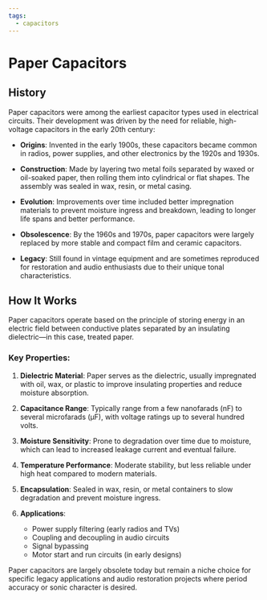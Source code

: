 ```yaml
---
tags:
  - capacitors
---
```



# Paper Capacitors

## History

Paper capacitors were among the earliest capacitor types used in electrical circuits. Their development was driven by the need for reliable, high-voltage capacitors in the early 20th century:

* **Origins**: Invented in the early 1900s, these capacitors became common in radios, power supplies, and other electronics by the 1920s and 1930s.

* **Construction**: Made by layering two metal foils separated by waxed or oil-soaked paper, then rolling them into cylindrical or flat shapes. The assembly was sealed in wax, resin, or metal casing.

* **Evolution**: Improvements over time included better impregnation materials to prevent moisture ingress and breakdown, leading to longer life spans and better performance.

* **Obsolescence**: By the 1960s and 1970s, paper capacitors were largely replaced by more stable and compact film and ceramic capacitors.

* **Legacy**: Still found in vintage equipment and are sometimes reproduced for restoration and audio enthusiasts due to their unique tonal characteristics.

## How It Works

Paper capacitors operate based on the principle of storing energy in an electric field between conductive plates separated by an insulating dielectric—in this case, treated paper.

### Key Properties:

1. **Dielectric Material**: Paper serves as the dielectric, usually impregnated with oil, wax, or plastic to improve insulating properties and reduce moisture absorption.

2. **Capacitance Range**: Typically range from a few nanofarads (nF) to several microfarads (μF), with voltage ratings up to several hundred volts.

3. **Moisture Sensitivity**: Prone to degradation over time due to moisture, which can lead to increased leakage current and eventual failure.

4. **Temperature Performance**: Moderate stability, but less reliable under high heat compared to modern materials.

5. **Encapsulation**: Sealed in wax, resin, or metal containers to slow degradation and prevent moisture ingress.

6. **Applications**:

   * Power supply filtering (early radios and TVs)
   * Coupling and decoupling in audio circuits
   * Signal bypassing
   * Motor start and run circuits (in early designs)

Paper capacitors are largely obsolete today but remain a niche choice for specific legacy applications and audio restoration projects where period accuracy or sonic character is desired.
